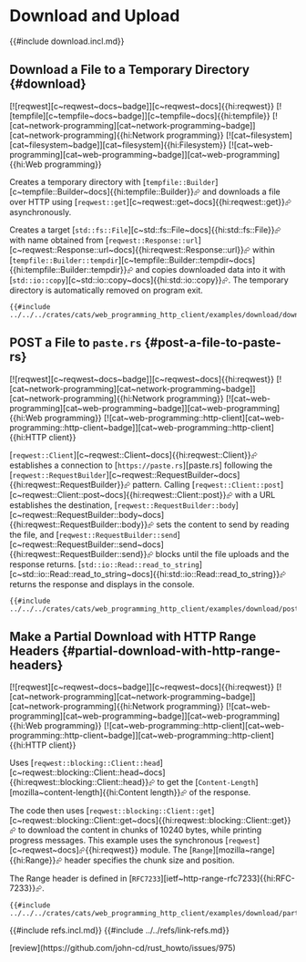 # Download and Upload

{{#include download.incl.md}}

## Download a File to a Temporary Directory {#download}

[![reqwest][c~reqwest~docs~badge]][c~reqwest~docs]{{hi:reqwest}} [![tempfile][c~tempfile~docs~badge]][c~tempfile~docs]{{hi:tempfile}} [![cat~network-programming][cat~network-programming~badge]][cat~network-programming]{{hi:Network programming}} [![cat~filesystem][cat~filesystem~badge]][cat~filesystem]{{hi:Filesystem}} [![cat~web-programming][cat~web-programming~badge]][cat~web-programming]{{hi:Web programming}}

Creates a temporary directory with [`tempfile::Builder`][c~tempfile::Builder~docs]{{hi:tempfile::Builder}}⮳ and downloads a file over HTTP using [`reqwest::get`][c~reqwest::get~docs]{{hi:reqwest::get}}⮳ asynchronously.

Creates a target [`std::fs::File`][c~std::fs::File~docs]{{hi:std::fs::File}}⮳ with name obtained from [`reqwest::Response::url`][c~reqwest::Response::url~docs]{{hi:reqwest::Response::url}}⮳ within
[`tempfile::Builder::tempdir`][c~tempfile::Builder::tempdir~docs]{{hi:tempfile::Builder::tempdir}}⮳ and copies downloaded data into it with [`std::io::copy`][c~std::io::copy~docs]{{hi:std::io::copy}}⮳. The temporary directory is automatically removed on program exit.

```rust,editable
{{#include ../../../crates/cats/web_programming_http_client/examples/download/download.rs:example}}
```

## POST a File to `paste.rs` {#post-a-file-to-paste-rs}

[![reqwest][c~reqwest~docs~badge]][c~reqwest~docs]{{hi:reqwest}} [![cat~network-programming][cat~network-programming~badge]][cat~network-programming]{{hi:Network programming}} [![cat~web-programming][cat~web-programming~badge]][cat~web-programming]{{hi:Web programming}} [![cat~web-programming::http-client][cat~web-programming::http-client~badge]][cat~web-programming::http-client]{{hi:HTTP client}}

[`reqwest::Client`][c~reqwest::Client~docs]{{hi:reqwest::Client}}⮳ establishes a connection to [`https://paste.rs`][paste.rs] following the [`reqwest::RequestBuilder`][c~reqwest::RequestBuilder~docs]{{hi:reqwest::RequestBuilder}}⮳ pattern. Calling [`reqwest::Client::post`][c~reqwest::Client::post~docs]{{hi:reqwest::Client::post}}⮳ with a URL establishes the destination, [`reqwest::RequestBuilder::body`][c~reqwest::RequestBuilder::body~docs]{{hi:reqwest::RequestBuilder::body}}⮳ sets the content to send by reading the file, and [`reqwest::RequestBuilder::send`][c~reqwest::RequestBuilder::send~docs]{{hi:reqwest::RequestBuilder::send}}⮳ blocks until the file uploads and the response returns. [`std::io::Read::read_to_string`][c~std::io::Read::read_to_string~docs]{{hi:std::io::Read::read_to_string}}⮳ returns the response and displays in the console.

```rust,editable
{{#include ../../../crates/cats/web_programming_http_client/examples/download/post_file.rs:example}}
```

## Make a Partial Download with HTTP Range Headers {#partial-download-with-http-range-headers}

[![reqwest][c~reqwest~docs~badge]][c~reqwest~docs]{{hi:reqwest}} [![cat~network-programming][cat~network-programming~badge]][cat~network-programming]{{hi:Network programming}} [![cat~web-programming][cat~web-programming~badge]][cat~web-programming]{{hi:Web programming}} [![cat~web-programming::http-client][cat~web-programming::http-client~badge]][cat~web-programming::http-client]{{hi:HTTP client}}

Uses [`reqwest::blocking::Client::head`][c~reqwest::blocking::Client::head~docs]{{hi:reqwest::blocking::Client::head}}⮳ to get the [`Content-Length`][mozilla~content-length]{{hi:Content length}}⮳ of the response.

The code then uses [`reqwest::blocking::Client::get`][c~reqwest::blocking::Client::get~docs]{{hi:reqwest::blocking::Client::get}}⮳ to download the content in chunks of 10240 bytes, while printing progress messages. This example uses the synchronous [`reqwest`][c~reqwest~docs]⮳{{hi:reqwest}} module. The [`Range`][mozilla~range]{{hi:Range}}⮳ header specifies the chunk size and position.

The Range header is defined in [`RFC7233`][ietf~http-range-rfc7233]{{hi:RFC-7233}}⮳.

```rust,editable
{{#include ../../../crates/cats/web_programming_http_client/examples/download/partial.rs:example}}
```

{{#include refs.incl.md}}
{{#include ../../refs/link-refs.md}}

<div class="hidden">
[review](https://github.com/john-cd/rust_howto/issues/975)
</div>
